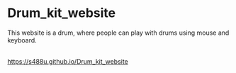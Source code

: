 # Drum_kit_website

<p>This website is a drum, where people can play with drums using mouse and keyboard.</p>
<br>
<a href="https://s488u.github.io/Drum_kit_website">https://s488u.github.io/Drum_kit_website</a>
